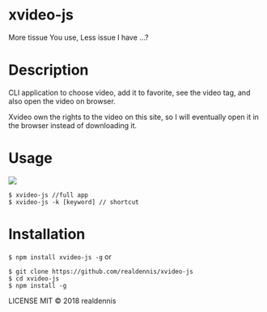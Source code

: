 # xvideo-js

More tissue You use, 
Less issue I have ...?

# Description
CLI application to choose video, add it to favorite, see the video tag, and also open the video on browser.

Xvideo own the rights to the video on this site, so I will eventually open it in the browser instead of downloading it.

# Usage
![](https://raw.githubusercontent.com/realdennis/xvideo-js/master/demo.gif)
```
$ xvideo-js //full app
$ xvideo-js -k [keyword] // shortcut
```

# Installation
`$ npm install xvideo-js -g`
or
```
$ git clone https://github.com/realdennis/xvideo-js
$ cd xvideo-js
$ npm install -g
```

LICENSE
MIT © 2018 realdennis